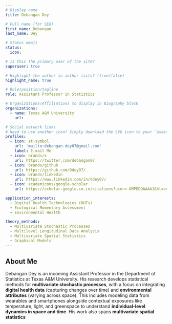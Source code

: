 ```yaml
---
# Display name
title: Debangan Dey

# Full name (for SEO)
first_name: Debangan
last_name: Dey

# Status emoji
status:
  icon: 

# Is this the primary user of the site?
superuser: true

# Highlight the author in author lists? (true/false)
highlight_name: true

# Role/position/tagline
role: Assistant Professor in Statistics

# Organizations/Affiliations to display in Biography block
organizations:
  - name: Texas A&M University
    url: 

# Social network links
# Need to use another icon? Simply download the SVG icon to your `assets/media/icons/` folder.
profiles:
  - icon: at-symbol
    url: 'mailto:debangan.dey07@gmail.com'
    label: E-mail Me
  - icon: brands/x
    url: https://twitter.com/debangan07
  - icon: brands/github
    url: https://github.com/Ddey07/
  - icon: brands/linkedin
    url: https://www.linkedin.com/in/ddey07/
  - icon: academicons/google-scholar
    url: https://scholar.google.co.in/citations?user=-GMPEDQAAAAJ&hl=en

application_interests:
  - Digital Health Technologies (DHTs)
  - Ecological Momentary Assessment
  - Environmental Health

theory_methods:
  - Multivariate Stochastic Processes
  - Multilevel Longitudinal Data Analysis
  - Multivariate Spatial Statistics
  - Graphical Models
---
```

## About Me
  
Debangan Dey is an incoming Assistant Professor in the Department of Statistics at Texas A&M University. His research develops statistical methods for **multivariate stochastic processes**, with a focus on integrating **digital health data** (capturing changes over time) and **environmental attributes** (varying across space). This includes modeling data from wearables and smartphones alongside contextual exposures like temperature, light, and greenspace to understand **individual-level dynamics in space and time**. His work also spans **multivariate spatial statistics**
